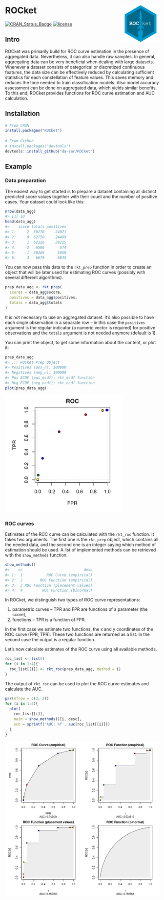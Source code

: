 
# ROCket <img src='man/figures/hex_logo.png' align="right" height="120" />

[![CRAN_Status_Badge](https://www.r-pkg.org/badges/version/ROCket)](https://cran.r-project.org/package=ROCket)
[![license](https://img.shields.io/badge/license-GPL--3-blue.svg)](https://www.gnu.org/licenses/gpl-3.0.en.html)

## Intro

ROCket was primarily build for ROC curve estimation in the presence of
aggregated data. Nevertheless, it can also handle raw samples. In
general, aggregating data can be very beneficial when dealing with large
datasets. Whenever a dataset consists of categorical or discretized
continuous features, the data size can be effectively reduced by
calculating sufficient statistics for each constellation of feature
values. This saves memory and reduces the time needed to train
classification models. Also model accuracy assessment can be done on
aggregated data, which yields similar benefits. To this end, ROCket
provides functions for ROC curve estimation and AUC calculation.

## Installation

``` r
# From CRAN
install.packages("ROCket")

# From GitHub
# install.packages("devtools")
devtools::install_github("da-zar/ROCket")
```

## Example

### Data preparation

The easiest way to get started is to prepare a dataset containing all
distinct predicted score values together with their count and the number
of positive cases. Your dataset could look like this:

``` r
nrow(data_agg)
#> [1] 10
head(data_agg)
#>    score totals positives
#> 1:     2  30278     24071
#> 2:     0  62758     24489
#> 3:     1  62126     38225
#> 4:    -2   6586       574
#> 5:    -1  30269      5959
#> 6:     3   6679      6045
```

You can now pass this data to the `rkt_prep` function in order to create
an object that will be later used for estimating ROC curves (possibly
with several different algorithms).

``` r
prep_data_agg <- rkt_prep(
  scores = data_agg$score, 
  positives = data_agg$positives, 
  totals = data_agg$totals
)
```

It is not necessary to use an aggregated dataset. It’s also possible to
have each single observation in a separate row – in this case the
`positives` argument is the regular indicator (a numeric vector is
required) for positive observations and the `totals` argument is not
needed anymore (default is 1).

You can print the object, to get some information about the content, or
plot it:

``` r
prep_data_agg
#> .:: ROCket Prep Object 
#> Positives (pos_n): 100000 
#> Negatives (neg_n): 100000 
#> Pos ECDF (pos_ecdf): rkt_ecdf function 
#> Neg ECDF (neg_ecdf): rkt_ecdf function
plot(prep_data_agg)
```

![](man/figures/README-unnamed-chunk-4-1.png)<!-- -->

### ROC curves

Estimates of the ROC curve can be calculated with the `rkt_roc`
function. It takes two arguments. The first one is the `rkt_prep`
object, which contains all the needed data, and the second one is an
integer saying which method of estimation should be used. A list of
implemented methods can be retrieved with the `show_methods` function.

``` r
show_methods()
#>    nr                            desc
#> 1:  1           ROC Curve (empirical)
#> 2:  2        ROC Function (empirical)
#> 3:  3 ROC Function (placement values)
#> 4:  4         ROC Function (binormal)
```

In ROCket, we distinguish two types of ROC curve representations:

1.  parametric curves – TPR and FPR are functions of a parameter (the
    score),
2.  functions – TPR is a function of FPR.

In the first case we estimate two functions, the x and y coordinates of
the ROC curve (FPR, TPR). These two functions are returned as a list. In
the second case the output is a regular function.

Let’s now calculate estimates of the ROC curve using all available
methods.

``` r
roc_list <- list()
for (i in 1:4){
  roc_list[[i]] <- rkt_roc(prep_data_agg, method = i)
}
```

The output of `rkt_roc` can be used to plot the ROC curve estimates and
calculate the AUC.

``` r
par(mfrow = c(2, 2))
for (i in 1:4){
  plot(
    roc_list[[i]], 
    main = show_methods()[i, desc], 
    sub = sprintf('AUC: %f', auc(roc_list[[i]]))
  )
}
```

![](man/figures/README-unnamed-chunk-7-1.png)<!-- -->

